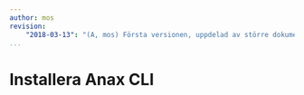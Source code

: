 ```yaml
---
author: mos
revision:
    "2018-03-13": "(A, mos) Första versionen, uppdelad av större dokument."
...
```

Installera Anax CLI
==================================
